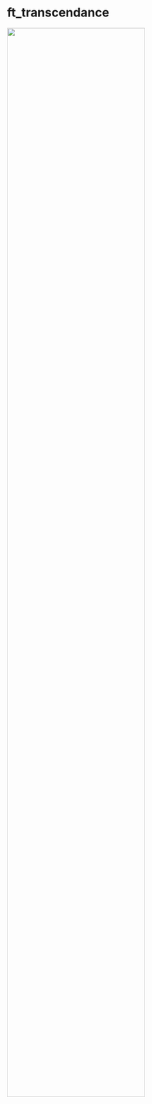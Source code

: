 # ft_transcendance

<img src="https://github.com/42cursus/ft_transcendence/blob/main/transcendance.gif" width="80%">
